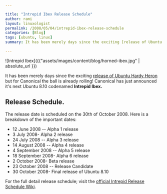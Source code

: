 ```yaml
---

title: "Intrepid Ibex Release Schedule"
author: rami
layout: linuxologist
permalink: /2008/05/04/intrepid-ibex-release-schedule
categories: [Blog]
tags: [ubuntu, linux]
summary: It has been merely days since the exciting [release of Ubuntu Hardy Heron](/2008/04/24/ubuntu-hardy-heron-a-first-look) but for Canonical the ball is already rolling! Canonical has just announced it's next Ubuntu 8.10 codenamed **Intrepid Ibex.**

---
```


![Intrepid Ibex]({{"assets/images/content/blog/horned-ibex.jpg" | absolute_url }})

It has been merely days since the exciting [release of Ubuntu Hardy Heron](/2008/04/24/ubuntu-hardy-heron-a-first-look) but for Canonical the ball is already rolling! Canonical has just announced it's next Ubuntu 8.10 codenamed **Intrepid Ibex.**

## Release Schedule. 

The release date is scheduled on the 30th of October 2008. Here is a breakdown of the important dates:

* 12 June 2008 -- Alpha 1 release
* 3 July 2008- Alpha 2 release
* 24 July 2008 -- Alpha 3 release
* 14 August 2008 -- Alpha 4 release
* 4 September 2008 -- Alpha 5 release
* 18 September 2008- Alpha 6 release
* 2 October 2008- Beta release
* 23 October 2008 -- Release Candidate
* 30 October 2008- Final release of Ubuntu 8.10

For the full detail release schedule; visit the [official Intrepid Release Schedule Wiki](https://wiki.ubuntu.com/IntrepidReleaseSchedule).
